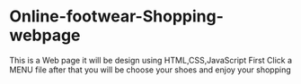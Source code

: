 # Online-footwear-Shopping-webpage
This is a Web page it will be design using HTML,CSS,JavaScript 
First Click a MENU file after that you will be choose your shoes and enjoy your shopping
